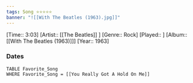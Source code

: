 ```yaml
---
tags: Song ⭐⭐⭐⭐⭐ 
banner: "![[With The Beatles (1963).jpg]]"
---
```

[Time:: 3:03]
[Artist:: [[The Beatles]] ]
[Genre:: Rock]
[Played:: ]
[Album:: [[With The Beatles (1963)]]]
[Year:: 1963]
### Dates
````dataview
TABLE Favorite_Song
WHERE Favorite_Song = [[You Really Got A Hold On Me]]
````
